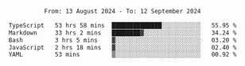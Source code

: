 <div align="center">
<p style="text-align: center;">
<!--START_SECTION:waka-->

```txt
From: 13 August 2024 - To: 12 September 2024

TypeScript   53 hrs 58 mins  ██████████████░░░░░░░░░░░   55.95 %
Markdown     33 hrs 2 mins   ████████▓░░░░░░░░░░░░░░░░   34.24 %
Bash         3 hrs 5 mins    ▓░░░░░░░░░░░░░░░░░░░░░░░░   03.20 %
JavaScript   2 hrs 18 mins   ▓░░░░░░░░░░░░░░░░░░░░░░░░   02.40 %
YAML         53 mins         ▒░░░░░░░░░░░░░░░░░░░░░░░░   00.92 %
```

<!--END_SECTION:waka-->
</p>
</div>
